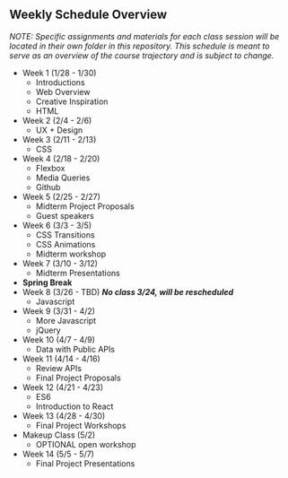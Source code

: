## Weekly Schedule Overview

*NOTE: Specific assignments and materials for each class session will be located in their own folder in this repository. This schedule is meant to serve as an overview of the course trajectory and is subject to change.*

* Week 1 (1/28 - 1/30)
  * Introductions
  * Web Overview
  * Creative Inspiration
  * HTML
* Week 2 (2/4 - 2/6)
  * UX + Design
* Week 3 (2/11 - 2/13)
  * CSS
* Week 4 (2/18 - 2/20)
  * Flexbox
  * Media Queries
  * Github
* Week 5 (2/25 - 2/27)
  * Midterm Project Proposals
  * Guest speakers
* Week 6 (3/3 - 3/5)
  * CSS Transitions
  * CSS Animations
  * Midterm workshop
* Week 7 (3/10 - 3/12)
  * Midterm Presentations
* **Spring Break** 
* Week 8 (3/26 - TBD) ***No class 3/24, will be rescheduled***
  * Javascript
* Week 9 (3/31 - 4/2)
  * More Javascript
  * jQuery
* Week 10 (4/7 - 4/9)
  * Data with Public APIs
* Week 11 (4/14 - 4/16)
  * Review APIs
  * Final Project Proposals
* Week 12 (4/21 - 4/23)
  * ES6
  * Introduction to React
* Week 13 (4/28 - 4/30)
  * Final Project Workshops
* Makeup Class (5/2)
  * OPTIONAL open workshop
* Week 14 (5/5 - 5/7)
  * Final Project Presentations
